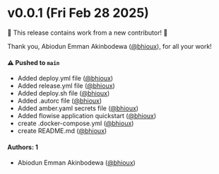 # v0.0.1 (Fri Feb 28 2025)

:tada: This release contains work from a new contributor! :tada:

Thank you, Abiodun Emman Akinbodewa ([@bhioux](https://github.com/bhioux)), for all your work!

#### ⚠️ Pushed to `main`

- Added deploy.yml file ([@bhioux](https://github.com/bhioux))
- Added release.yml file ([@bhioux](https://github.com/bhioux))
- Added deploy.sh file ([@bhioux](https://github.com/bhioux))
- Added .autorc file ([@bhioux](https://github.com/bhioux))
- Added amber.yaml secrets file ([@bhioux](https://github.com/bhioux))
- Added flowise application quickstart ([@bhioux](https://github.com/bhioux))
- create .docker-compose.yml ([@bhioux](https://github.com/bhioux))
- create README.md ([@bhioux](https://github.com/bhioux))

#### Authors: 1

- Abiodun Emman Akinbodewa ([@bhioux](https://github.com/bhioux))
